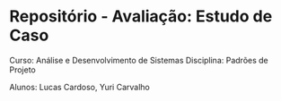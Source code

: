 # Repositório - Avaliação: Estudo de Caso 


Curso: Análise e Desenvolvimento de Sistemas
Disciplina: Padrões de Projeto

Alunos: Lucas Cardoso, Yuri Carvalho
